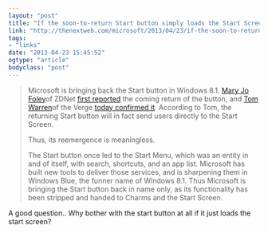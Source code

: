 ```yaml
---
layout: "post"
title: "If the soon-to-return Start button simply loads the Start Screen, why bring it back at all?"
link: "http://thenextweb.com/microsoft/2013/04/23/if-the-soon-to-return-start-button-simply-loads-the-start-screen-why-bring-it-back-at-all/"
tags: 
- "links"
date: "2013-04-23 15:45:52"
ogtype: "article"
bodyclass: "post"
---
```


> Microsoft is bringing back the Start button in Windows 8.1. [Mary Jo Foley](https://twitter.com/maryjofoley)of ZDNet [first reported](http://www.zdnet.com/microsofts-windows-8-plan-blue-bring-back-the-start-button-boot-to-desktop-7000014075/) the coming return of the button, and [Tom Warren](https://twitter.com/tomwarren)of the Verge [today confirmed it](http://www.theverge.com/2013/4/22/4251610/windows-8-1-start-button). According to Tom, the returning Start button will in fact send users directly to the Start Screen.
> 
> Thus, its reemergence is meaningless.
> 
> The Start button once led to the Start Menu, which was an entity in and of itself, with search, shortcuts, and an app list. Microsoft has built new tools to deliver those services, and is sharpening them in Windows Blue, the funner name of Windows 8.1. Thus Microsoft is bringing the Start button back in name only, as its functionality has been stripped and handed to Charms and the Start Screen.

A good question.. Why bother with the start button at all if it just loads the start screen?